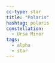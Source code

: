 ```yaml
---
cc-type: star
title: "Polaris"
hashtag: polaris
constellation:
  - Ursa Minor
tags:
  - alpha
  - star
---
```

